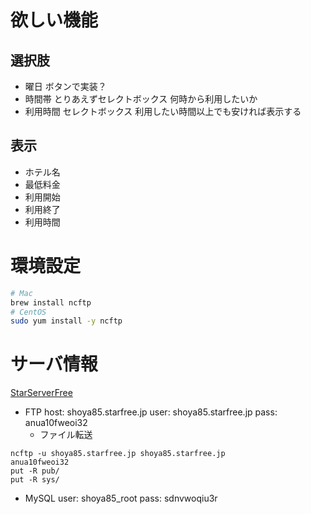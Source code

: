 # 欲しい機能
## 選択肢
- 曜日
    ボタンで実装？
- 時間帯
    とりあえずセレクトボックス
    何時から利用したいか
- 利用時間
    セレクトボックス
    利用したい時間以上でも安ければ表示する

## 表示
- ホテル名
- 最低料金
- 利用開始
- 利用終了
- 利用時間

# 環境設定
```sh
# Mac
brew install ncftp
# CentOS
sudo yum install -y ncftp
```

# サーバ情報
[StarServerFree](https://secure.netowl.jp/starserver/?action_user_free_index=true)
- FTP
    host: shoya85.starfree.jp
    user: shoya85.starfree.jp
    pass: anua10fweoi32
    - ファイル転送
```
ncftp -u shoya85.starfree.jp shoya85.starfree.jp
anua10fweoi32
put -R pub/
put -R sys/
```

- MySQL
    user: shoya85_root
    pass: sdnvwoqiu3r
